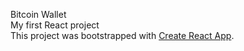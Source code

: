 Bitcoin Wallet  
My first React project   
This project was bootstrapped with [Create React App](https://github.com/facebook/create-react-app).
